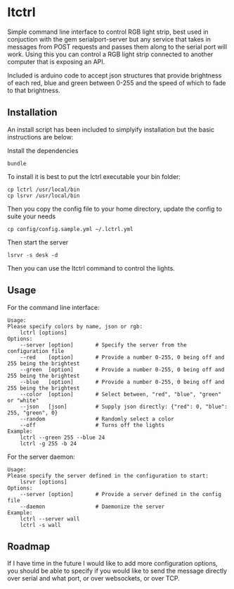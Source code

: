 # ltctrl

Simple command line interface to control RGB light strip, best used in conjuction with the gem serialport-server but any service that takes in messages from POST requests and passes them along to the serial port will work. Using this you can control a RGB light strip connected to another computer that is exposing an API. 

Included is arduino code to accept json structures that provide brightness of each red, blue and green between 0-255 and the speed of which to fade to that brightness.

## Installation

An install script has been included to simplyify installation but the basic instructions are below:

Install the dependencies

    bundle

To install it is best to put the lctrl executable your bin folder:

    cp lctrl /usr/local/bin
    cp lsrvr /usr/local/bin

Then you copy the config file to your home directory, update the config to suite your needs

    cp config/config.sample.yml ~/.lctrl.yml

Then start the server

    lsrvr -s desk -d

Then you can use the ltctrl command to control the lights. 

## Usage

For the command line interface:

    Usage:
    Please specify colors by name, json or rgb:
        lctrl [options]
    Options:
        --server [option]       # Specify the server from the configuration file
        --red    [option]       # Provide a number 0-255, 0 being off and 255 being the brightest
        --green  [option]       # Provide a number 0-255, 0 being off and 255 being the brightest
        --blue   [option]       # Provide a number 0-255, 0 being off and 255 being the brightest
        --color  [option]       # Select between, "red", "blue", "green" or "white"
        --json   [json]         # Supply json directly: {"red": 0, "blue": 255, "green", 0}
        --random                # Randomly select a color
        --off                   # Turns off the lights
    Example:
        lctrl --green 255 --blue 24
        lctrl -g 255 -b 24


For the server daemon:

    Usage:
    Please specify the server defined in the configuration to start:
        lsrvr [options]
    Options:
        --server [option]       # Provide a server defined in the config file
        --daemon                # Daemonize the server
    Example:
        lctrl --server wall
        lctrl -s wall

## Roadmap

If I have time in the future I would like to add more configuration options, you should be able to specify if you would like to send the message directly over serial and what port, or over websockets, or over TCP.
